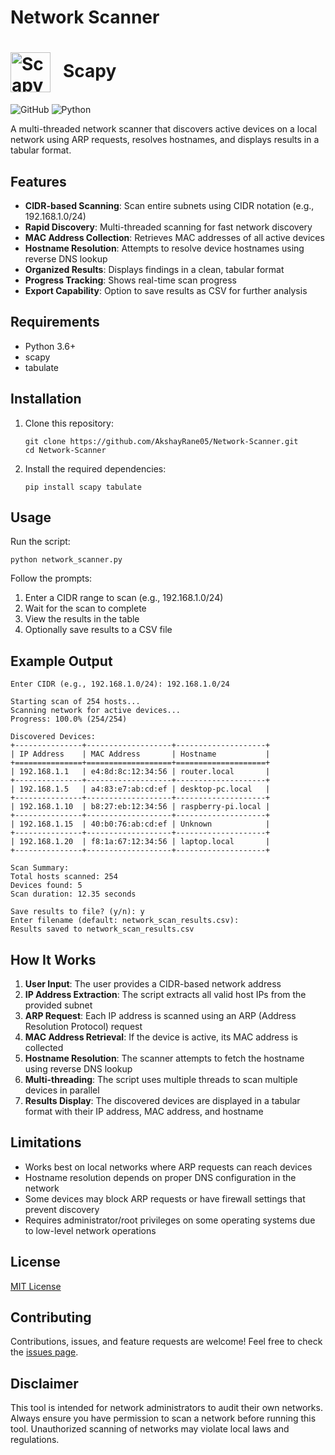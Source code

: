 # Network Scanner

# <img src="https://github.com/secdev/scapy/raw/master/doc/scapy/graphics/scapy_logo.png" width="64" valign="middle" alt="Scapy" />&nbsp;&nbsp; Scapy

![GitHub](https://img.shields.io/github/license/AkshayRane05/Network-Scanner)
![Python](https://img.shields.io/badge/Python-3.7+-blue.svg)

A multi-threaded network scanner that discovers active devices on a local network using ARP requests, resolves hostnames, and displays results in a tabular format.

## Features

- **CIDR-based Scanning**: Scan entire subnets using CIDR notation (e.g., 192.168.1.0/24)
- **Rapid Discovery**: Multi-threaded scanning for fast network discovery
- **MAC Address Collection**: Retrieves MAC addresses of all active devices
- **Hostname Resolution**: Attempts to resolve device hostnames using reverse DNS lookup
- **Organized Results**: Displays findings in a clean, tabular format
- **Progress Tracking**: Shows real-time scan progress
- **Export Capability**: Option to save results as CSV for further analysis

## Requirements

- Python 3.6+
- scapy
- tabulate

## Installation

1. Clone this repository:

   ```
   git clone https://github.com/AkshayRane05/Network-Scanner.git
   cd Network-Scanner
   ```

2. Install the required dependencies:
   ```
   pip install scapy tabulate
   ```

## Usage

Run the script:

```
python network_scanner.py
```

Follow the prompts:

1. Enter a CIDR range to scan (e.g., 192.168.1.0/24)
2. Wait for the scan to complete
3. View the results in the table
4. Optionally save results to a CSV file

## Example Output

```
Enter CIDR (e.g., 192.168.1.0/24): 192.168.1.0/24

Starting scan of 254 hosts...
Scanning network for active devices...
Progress: 100.0% (254/254)

Discovered Devices:
+---------------+-------------------+--------------------+
| IP Address    | MAC Address       | Hostname           |
+===============+===================+====================+
| 192.168.1.1   | e4:8d:8c:12:34:56 | router.local       |
+---------------+-------------------+--------------------+
| 192.168.1.5   | a4:83:e7:ab:cd:ef | desktop-pc.local   |
+---------------+-------------------+--------------------+
| 192.168.1.10  | b8:27:eb:12:34:56 | raspberry-pi.local |
+---------------+-------------------+--------------------+
| 192.168.1.15  | 40:b0:76:ab:cd:ef | Unknown            |
+---------------+-------------------+--------------------+
| 192.168.1.20  | f8:1a:67:12:34:56 | laptop.local       |
+---------------+-------------------+--------------------+

Scan Summary:
Total hosts scanned: 254
Devices found: 5
Scan duration: 12.35 seconds

Save results to file? (y/n): y
Enter filename (default: network_scan_results.csv):
Results saved to network_scan_results.csv
```

## How It Works

1. **User Input**: The user provides a CIDR-based network address
2. **IP Address Extraction**: The script extracts all valid host IPs from the provided subnet
3. **ARP Request**: Each IP address is scanned using an ARP (Address Resolution Protocol) request
4. **MAC Address Retrieval**: If the device is active, its MAC address is collected
5. **Hostname Resolution**: The scanner attempts to fetch the hostname using reverse DNS lookup
6. **Multi-threading**: The script uses multiple threads to scan multiple devices in parallel
7. **Results Display**: The discovered devices are displayed in a tabular format with their IP address, MAC address, and hostname

## Limitations

- Works best on local networks where ARP requests can reach devices
- Hostname resolution depends on proper DNS configuration in the network
- Some devices may block ARP requests or have firewall settings that prevent discovery
- Requires administrator/root privileges on some operating systems due to low-level network operations

## License

[MIT License](LICENSE)

## Contributing

Contributions, issues, and feature requests are welcome! Feel free to check the [issues page](https://github.com/AkshayRane05/Network-Scanner/issues).

## Disclaimer

This tool is intended for network administrators to audit their own networks. Always ensure you have permission to scan a network before running this tool. Unauthorized scanning of networks may violate local laws and regulations.
